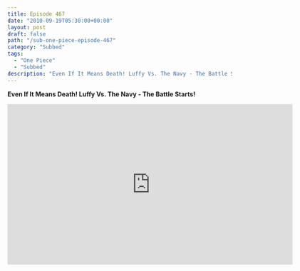 ```yaml
---
title: Episode 467
date: "2010-09-19T05:30:00+00:00"
layout: post
draft: false
path: "/sub-one-piece-episode-467"
category: "Subbed"
tags:
  - "One Piece"
  - "Subbed"
description: "Even If It Means Death! Luffy Vs. The Navy - The Battle Starts!"
---
```


**Even If It Means Death! Luffy Vs. The Navy - The Battle Starts!**

<iframe width="640" height="360" src="https://www.rapidvideo.com/e/G6FRPEV9FE" frameborder="0" marginwidth=0 marginheight=0 scrolling=no allowfullscreen></iframe>

